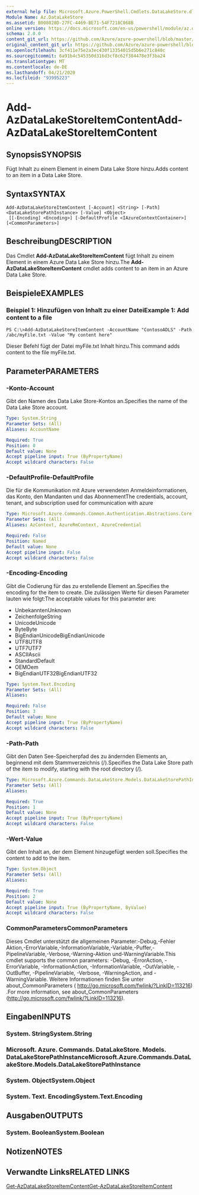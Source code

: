 ```yaml
---
external help file: Microsoft.Azure.PowerShell.Cmdlets.DataLakeStore.dll-Help.xml
Module Name: Az.DataLakeStore
ms.assetid: B008028D-27FC-4469-BE71-54F7218C068B
online version: https://docs.microsoft.com/en-us/powershell/module/az.datalakestore/add-azdatalakestoreitemcontent
schema: 2.0.0
content_git_url: https://github.com/Azure/azure-powershell/blob/master/src/DataLakeStore/DataLakeStore/help/Add-AzDataLakeStoreItemContent.md
original_content_git_url: https://github.com/Azure/azure-powershell/blob/master/src/DataLakeStore/DataLakeStore/help/Add-AzDataLakeStoreItemContent.md
ms.openlocfilehash: 3cf411e75e2a3ec430f13354015d5b6e271c840c
ms.sourcegitcommit: 6a91b4c545350d316d3cf8c62f384478e3f3ba24
ms.translationtype: MT
ms.contentlocale: de-DE
ms.lasthandoff: 04/21/2020
ms.locfileid: "93995223"
---
```

# <span data-ttu-id="ccbf1-101">Add-AzDataLakeStoreItemContent</span><span class="sxs-lookup"><span data-stu-id="ccbf1-101">Add-AzDataLakeStoreItemContent</span></span>

## <span data-ttu-id="ccbf1-102">Synopsis</span><span class="sxs-lookup"><span data-stu-id="ccbf1-102">SYNOPSIS</span></span>
<span data-ttu-id="ccbf1-103">Fügt Inhalt zu einem Element in einem Data Lake Store hinzu.</span><span class="sxs-lookup"><span data-stu-id="ccbf1-103">Adds content to an item in a Data Lake Store.</span></span>

## <span data-ttu-id="ccbf1-104">Syntax</span><span class="sxs-lookup"><span data-stu-id="ccbf1-104">SYNTAX</span></span>

```
Add-AzDataLakeStoreItemContent [-Account] <String> [-Path] <DataLakeStorePathInstance> [-Value] <Object>
 [[-Encoding] <Encoding>] [-DefaultProfile <IAzureContextContainer>] [<CommonParameters>]
```

## <span data-ttu-id="ccbf1-105">Beschreibung</span><span class="sxs-lookup"><span data-stu-id="ccbf1-105">DESCRIPTION</span></span>
<span data-ttu-id="ccbf1-106">Das Cmdlet **Add-AzDataLakeStoreItemContent** fügt Inhalt zu einem Element in einem Azure Data Lake Store hinzu.</span><span class="sxs-lookup"><span data-stu-id="ccbf1-106">The **Add-AzDataLakeStoreItemContent** cmdlet adds content to an item in an Azure Data Lake Store.</span></span>

## <span data-ttu-id="ccbf1-107">Beispiele</span><span class="sxs-lookup"><span data-stu-id="ccbf1-107">EXAMPLES</span></span>

### <span data-ttu-id="ccbf1-108">Beispiel 1: Hinzufügen von Inhalt zu einer Datei</span><span class="sxs-lookup"><span data-stu-id="ccbf1-108">Example 1: Add content to a file</span></span>
```
PS C:\>Add-AzDataLakeStoreItemContent -AccountName "ContosoADLS" -Path /abc/myFile.txt -Value "My content here"
```

<span data-ttu-id="ccbf1-109">Dieser Befehl fügt der Datei myFile.txt Inhalt hinzu.</span><span class="sxs-lookup"><span data-stu-id="ccbf1-109">This command adds content to the file myFile.txt.</span></span>

## <span data-ttu-id="ccbf1-110">Parameter</span><span class="sxs-lookup"><span data-stu-id="ccbf1-110">PARAMETERS</span></span>

### <span data-ttu-id="ccbf1-111">-Konto</span><span class="sxs-lookup"><span data-stu-id="ccbf1-111">-Account</span></span>
<span data-ttu-id="ccbf1-112">Gibt den Namen des Data Lake Store-Kontos an.</span><span class="sxs-lookup"><span data-stu-id="ccbf1-112">Specifies the name of the Data Lake Store account.</span></span>

```yaml
Type: System.String
Parameter Sets: (All)
Aliases: AccountName

Required: True
Position: 0
Default value: None
Accept pipeline input: True (ByPropertyName)
Accept wildcard characters: False
```

### <span data-ttu-id="ccbf1-113">-DefaultProfile</span><span class="sxs-lookup"><span data-stu-id="ccbf1-113">-DefaultProfile</span></span>
<span data-ttu-id="ccbf1-114">Die für die Kommunikation mit Azure verwendeten Anmeldeinformationen, das Konto, den Mandanten und das Abonnement</span><span class="sxs-lookup"><span data-stu-id="ccbf1-114">The credentials, account, tenant, and subscription used for communication with azure</span></span>

```yaml
Type: Microsoft.Azure.Commands.Common.Authentication.Abstractions.Core.IAzureContextContainer
Parameter Sets: (All)
Aliases: AzContext, AzureRmContext, AzureCredential

Required: False
Position: Named
Default value: None
Accept pipeline input: False
Accept wildcard characters: False
```

### <span data-ttu-id="ccbf1-115">-Encoding</span><span class="sxs-lookup"><span data-stu-id="ccbf1-115">-Encoding</span></span>
<span data-ttu-id="ccbf1-116">Gibt die Codierung für das zu erstellende Element an.</span><span class="sxs-lookup"><span data-stu-id="ccbf1-116">Specifies the encoding for the item to create.</span></span>
<span data-ttu-id="ccbf1-117">Die zulässigen Werte für diesen Parameter lauten wie folgt:</span><span class="sxs-lookup"><span data-stu-id="ccbf1-117">The acceptable values for this parameter are:</span></span>
- <span data-ttu-id="ccbf1-118">Unbekannten</span><span class="sxs-lookup"><span data-stu-id="ccbf1-118">Unknown</span></span>
- <span data-ttu-id="ccbf1-119">Zeichenfolge</span><span class="sxs-lookup"><span data-stu-id="ccbf1-119">String</span></span>
- <span data-ttu-id="ccbf1-120">Unicode</span><span class="sxs-lookup"><span data-stu-id="ccbf1-120">Unicode</span></span>
- <span data-ttu-id="ccbf1-121">Byte</span><span class="sxs-lookup"><span data-stu-id="ccbf1-121">Byte</span></span>
- <span data-ttu-id="ccbf1-122">BigEndianUnicode</span><span class="sxs-lookup"><span data-stu-id="ccbf1-122">BigEndianUnicode</span></span>
- <span data-ttu-id="ccbf1-123">UTF8</span><span class="sxs-lookup"><span data-stu-id="ccbf1-123">UTF8</span></span>
- <span data-ttu-id="ccbf1-124">UTF7</span><span class="sxs-lookup"><span data-stu-id="ccbf1-124">UTF7</span></span>
- <span data-ttu-id="ccbf1-125">ASCII</span><span class="sxs-lookup"><span data-stu-id="ccbf1-125">Ascii</span></span>
- <span data-ttu-id="ccbf1-126">Standard</span><span class="sxs-lookup"><span data-stu-id="ccbf1-126">Default</span></span>
- <span data-ttu-id="ccbf1-127">OEM</span><span class="sxs-lookup"><span data-stu-id="ccbf1-127">Oem</span></span>
- <span data-ttu-id="ccbf1-128">BigEndianUTF32</span><span class="sxs-lookup"><span data-stu-id="ccbf1-128">BigEndianUTF32</span></span>

```yaml
Type: System.Text.Encoding
Parameter Sets: (All)
Aliases:

Required: False
Position: 3
Default value: None
Accept pipeline input: True (ByPropertyName)
Accept wildcard characters: False
```

### <span data-ttu-id="ccbf1-129">-Path</span><span class="sxs-lookup"><span data-stu-id="ccbf1-129">-Path</span></span>
<span data-ttu-id="ccbf1-130">Gibt den Daten See-Speicherpfad des zu ändernden Elements an, beginnend mit dem Stammverzeichnis (/).</span><span class="sxs-lookup"><span data-stu-id="ccbf1-130">Specifies the Data Lake Store path of the item to modify, starting with the root directory (/).</span></span>

```yaml
Type: Microsoft.Azure.Commands.DataLakeStore.Models.DataLakeStorePathInstance
Parameter Sets: (All)
Aliases:

Required: True
Position: 1
Default value: None
Accept pipeline input: True (ByPropertyName)
Accept wildcard characters: False
```

### <span data-ttu-id="ccbf1-131">-Wert</span><span class="sxs-lookup"><span data-stu-id="ccbf1-131">-Value</span></span>
<span data-ttu-id="ccbf1-132">Gibt den Inhalt an, der dem Element hinzugefügt werden soll.</span><span class="sxs-lookup"><span data-stu-id="ccbf1-132">Specifies the content to add to the item.</span></span>

```yaml
Type: System.Object
Parameter Sets: (All)
Aliases:

Required: True
Position: 2
Default value: None
Accept pipeline input: True (ByPropertyName, ByValue)
Accept wildcard characters: False
```

### <span data-ttu-id="ccbf1-133">CommonParameters</span><span class="sxs-lookup"><span data-stu-id="ccbf1-133">CommonParameters</span></span>
<span data-ttu-id="ccbf1-134">Dieses Cmdlet unterstützt die allgemeinen Parameter:-Debug,-Fehler Aktion,-ErrorVariable,-InformationVariable,-Variable,-Puffer,-PipelineVariable,-Verbose,-Warning-Aktion und-WarningVariable.</span><span class="sxs-lookup"><span data-stu-id="ccbf1-134">This cmdlet supports the common parameters: -Debug, -ErrorAction, -ErrorVariable, -InformationAction, -InformationVariable, -OutVariable, -OutBuffer, -PipelineVariable, -Verbose, -WarningAction, and -WarningVariable.</span></span> <span data-ttu-id="ccbf1-135">Weitere Informationen finden Sie unter about_CommonParameters ( http://go.microsoft.com/fwlink/?LinkID=113216) .</span><span class="sxs-lookup"><span data-stu-id="ccbf1-135">For more information, see about_CommonParameters (http://go.microsoft.com/fwlink/?LinkID=113216).</span></span>

## <span data-ttu-id="ccbf1-136">Eingaben</span><span class="sxs-lookup"><span data-stu-id="ccbf1-136">INPUTS</span></span>

### <span data-ttu-id="ccbf1-137">System. String</span><span class="sxs-lookup"><span data-stu-id="ccbf1-137">System.String</span></span>

### <span data-ttu-id="ccbf1-138">Microsoft. Azure. Commands. DataLakeStore. Models. DataLakeStorePathInstance</span><span class="sxs-lookup"><span data-stu-id="ccbf1-138">Microsoft.Azure.Commands.DataLakeStore.Models.DataLakeStorePathInstance</span></span>

### <span data-ttu-id="ccbf1-139">System. Object</span><span class="sxs-lookup"><span data-stu-id="ccbf1-139">System.Object</span></span>

### <span data-ttu-id="ccbf1-140">System. Text. Encoding</span><span class="sxs-lookup"><span data-stu-id="ccbf1-140">System.Text.Encoding</span></span>

## <span data-ttu-id="ccbf1-141">Ausgaben</span><span class="sxs-lookup"><span data-stu-id="ccbf1-141">OUTPUTS</span></span>

### <span data-ttu-id="ccbf1-142">System. Boolean</span><span class="sxs-lookup"><span data-stu-id="ccbf1-142">System.Boolean</span></span>

## <span data-ttu-id="ccbf1-143">Notizen</span><span class="sxs-lookup"><span data-stu-id="ccbf1-143">NOTES</span></span>

## <span data-ttu-id="ccbf1-144">Verwandte Links</span><span class="sxs-lookup"><span data-stu-id="ccbf1-144">RELATED LINKS</span></span>

[<span data-ttu-id="ccbf1-145">Get-AzDataLakeStoreItemContent</span><span class="sxs-lookup"><span data-stu-id="ccbf1-145">Get-AzDataLakeStoreItemContent</span></span>](./Get-AzDataLakeStoreItemContent.md)


